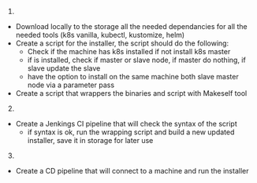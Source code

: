 1)
 - Download locally to the storage all the needed dependancies for all the needed tools (k8s vanilla, kubectl, kustomize, helm)
 - Create a script for the installer, the script should do the following:
    - Check if the machine has k8s installed if not install k8s master
    - if is installed, check if master or slave node, if master do nothing, if slave update the slave
    - have the option to install on the same machine both slave master node via a parameter pass 
  - Create a script that wrappers the binaries and script with Makeself tool 

2)
 - Create a Jenkings CI pipeline that will check the syntax of the script
    - if syntax is ok, run the wrapping script and build a new updated installer, save it in storage for later use

3)
  - Create a CD pipeline that will connect to a machine and run the installer